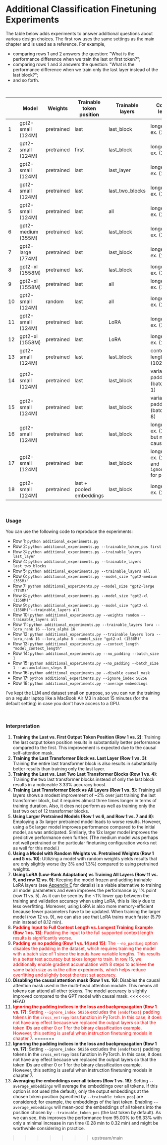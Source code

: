 # Additional Classification Finetuning Experiments

The table below adds experiments to answer additional questions about various design choices. The first row uses the same settings as the main chapter and is used as a reference.
For example,

- comparing rows 1 and 2 answers the question: "What is the performance difference when we train the last or first token?";
- comparing rows 1 and 3 answers the question: "What is the performance difference when we train only the last layer instead of the last block?";
- and so forth.

&nbsp;

|      | Model              | Weights    | Trainable token position | Trainable layers | Context length                                         | Training acc | Validation acc | Test acc | Training time | CPU/GPU |
| ---- | ------------------ | ---------- | ------------------------ | ---------------- | ------------------------------------------------------ | ------------ | -------------- | -------- | ------------- | ------- |
| 1    | gpt2-small (124M)  | pretrained | last                     | last_block       | longest train ex. (120)                                | 96.63%       | 99.33%         | 95.00%   | 0.28 min      | A100    |
| 2    | gpt2-small (124M)  | pretrained | first                    | last_block       | longest train ex. (120)                                | 78.46%       | 80.54%         | 75.00%   | 0.28 min      | A100    |
| 3    | gpt2-small (124M)  | pretrained | last                     | last_layer       | longest train ex. (120)                                | 78.65%       | 79.87%         | 72.00%   | 0.25 min      | A100    |
| 4    | gpt2-small (124M)  | pretrained | last                     | last_two_blocks  | longest train ex. (120)                                | 98.85%       | 98.66%         | 98.33%   | 0.33 min      | A100    |
| 5    | gpt2-small (124M)  | pretrained | last                     | all              | longest train ex. (120)                                | 99.62%       | 96.64%         | 96.67%   | 0.69 min      | A100    |
| 6    | gpt2-medium (355M) | pretrained | last                     | last_block       | longest train ex. (120)                                | 87.50%       | 91.28%         | 84.67%   | 0.75 min      | A100    |
| 7    | gpt2-large (774M)  | pretrained | last                     | last_block       | longest train ex. (120)                                | 99.52%       | 98.66%         | 96.67%   | 1.50 min      | A100    |
| 8    | gpt2-xl (1558M)    | pretrained | last                     | last_block       | longest train ex. (120)                                | 99.81%       | 99.81%         | 98.33%   | 2.83 min      | A100    |
| 9    | gpt2-xl (1558M)    | pretrained | last                     | all              | longest train ex. (120)                                | 100.00%      | 98.66%         | 98.67%   | 8.12 min      | A100    |
| 10   | gpt2-small (124M)  | random     | last                     | all              | longest train ex. (120)                                | 100.00%      | 96.64%         | 93.67%   | 0.69 min      | A100    |
| 11   | gpt2-small (124M)  | pretrained | last                     | LoRA             | longest train ex. (120)                                | 100.00%      | 97.32%         | 96.67%   | 0.75 min      | A100    |
| 12   | gpt2-xl (1558M)    | pretrained | last                     | LoRA             | longest train ex. (120)                                | 100.00%      | 98.66%         | 98.33%   | 5.79 min      | A100    |
| 13   | gpt2-small (124M)  | pretrained | last                     | last_block       | context length (1024)                                  | 83.08%       | 87.92%         | 78.33%   | 2.46 min      | A100    |
| 14   | gpt2-small (124M)  | pretrained | last                     | last_block       | variable: no padding (batch size 1)                    | 100.00%      | 98.66%         | 98.00%   | 1.75 min      | A100    |
| 15   | gpt2-small (124M)  | pretrained | last                     | last_block       | variable: no padding (batch size 8)                    | 99.33%       | 98.66%         | 98.33%   | 1.70 min      | A100    |
| 16   | gpt2-small (124M)  | pretrained | last                     | last_block       | longest train ex. (120); but no causal mask            | 99.23%       | 98.66%         | 95.33%   | 0.29 min      | A100    |
| 17   | gpt2-small (124M)  | pretrained | last                     | last_block       | longest train ex. (120) and `ignore_index` for padding | 96.63%       | 99.33%         | 95.00%   | 0.28 min      | A100    |
| 18   | gpt2-small (124M)  | pretrained | last + pooled embeddings | last_block       | longest train ex. (120)                                | 97.79%       | 99.33%         | 96.33%   | 0.32 min      | A100    |

&nbsp;

### Usage

You can use the following code to reproduce the experiments:

- Row 1: `python additional_experiments.py`
- Row 2: `python additional_experiments.py --trainable_token_pos first`
- Row 3: `python additional_experiments.py --trainable_layers last_layer`
- Row 4: `python additional_experiments.py --trainable_layers last_two_blocks`
- Row 5: `python additional_experiments.py --trainable_layers all`
- Row 6: `python additional_experiments.py --model_size "gpt2-medium (355M)"`
- Row 7: `python additional_experiments.py --model_size "gpt2-large (774M)"`
- Row 8: `python additional_experiments.py --model_size "gpt2-xl (1558M)"`
- Row 9: `python additional_experiments.py --model_size "gpt2-xl (1558M)"--trainable_layers all`
- Row 10: `python additional_experiments.py --weights random --trainable_layers all`
- Row 11: `python additional_experiments.py --trainable_layers lora --lora_rank 16 --lora_alpha 16`
- Row 12: `python additional_experiments.py --trainable_layers lora --lora_rank 16 --lora_alpha 8 --model_size "gpt2-xl (1558M)"`
- Row 13: `python additional_experiments.py --context_length "model_context_length"`
- Row 14: `python additional_experiments.py --no_padding --batch_size 1`
- Row 15: `python additional_experiments.py --no_padding --batch_size 1 --accumulation_steps 8`
- Row 16: `python additional_experiments.py --disable_causal_mask`
- Row 17: `python additional_experiments.py --ignore_index 50256`
- Row 18: `python additional_experiments.py --average embeddings`

I've kept the LLM and dataset small on purpose, so you can run the training on a regular laptop like a MacBook Air M3 in about 15 minutes (for the default setting) in case you don't have access to a GPU.

&nbsp;

### Interpretation

1. **Training the Last vs. First Output Token Position (Row 1 vs. 2)**: Training the last output token position results in substantially better performance compared to the first. This improvement is expected due to the causal self-attention mask.
2. **Training the Last Transformer Block vs. Last Layer (Row 1 vs. 3)**: Training the entire last transformer block is also results in substantially better results than training only the last layer.
3. **Training the Last vs. Last Two Last Transformer Blocks (Row 1 vs. 4)**: Training the two last transformer blocks instead of only the last block results in a noticeable 3.33% accuracy boost.
4. **Training Last Transformer Block vs All Layers (Row 1 vs. 5)**: Training all layers shows a modest improvement of ~2% over just training the last transformer block, but it requires almost three times longer in terms of training duration. Also, it does not perform as well as training only the last two out of 12 transformer blocks.
5. **Using Larger Pretrained Models (Row 1 vs 6, and Row 1 vs. 7 and 8)**: Employing a 3x larger pretrained model leads to worse results. However, using a 5x larger model improves performance compared to the initial model, as was anticipated. Similarly, the 12x larger model improves the predictive performance even further. (The medium model was perhaps not well pretrained or the particular finetuning configuration works not as well for this model.)
6. **Using a Model with Random Weights vs. Pretrained Weights (Row 1 and 5 vs. 10)**: Utilizing a model with random weights yields results that are only slightly worse (by 3% and 1.3%) compared to using pretrained weights.
7. **Using LoRA (Low-Rank Adaptation) vs Training All Layers (Row 11 vs. 5, and row 12 vs. 9)**: Keeping the model frozen and adding trainable LoRA layers (see [Appendix E](../../appendix-E/01_main-chapter-code/appendix-E.ipynb) for details) is a viable alternative to training all model parameters and even improves the performance by 1% point (row 11 vs. 5). As it can be seen by the ~1% lower gap between the training and validation accuracy when using LoRA, this is likely due to less overfitting. Moreover, using LoRA is also more memory-efficient because fewer parameters have to be updated. When training the larger model (row 12 vs. 9), we can also see that LoRA trains much faster (5.79 min instead of 8.12 min).
8. <font color='red'>**Padding Input to Full Context Length vs. Longest Training Example (Row 1 vs. 13)**: Padding the input to the full supported context length results is significantly worse.</font>
9. <font color='red'>**Padding vs no padding (Row 1 vs. 14 and 15)**: The `--no_padding` option disables the padding in the dataset, which requires training the model with a batch size of 1 since the inputs have variable lengths. This results in a better test accuracy but takes longer to train. In row 15, we additionally enable gradient accumulation with 8 steps to achieve the same batch size as in the other experiments, which helps reduce overfitting and slightly boost the test set accuracy.</font>
10. **Disabling the causal attention mask (Row 1 vs. 16)**: Disables the causal attention mask used in the multi-head attention module. This means all tokens can attend all other tokens. The model accuracy is slightly improved compared to the GPT model with causal mask.
<<<<<<< HEAD
11. <font color='red'>**Ignoring the padding indices in the loss and backpropagation (Row 1 vs. 17)**: Setting `--ignore_index 50256` excludes the `|endoftext|` padding tokens in the `cross_entropy` loss function in PyTorch. In this case, it does not have any effect because we replaced the output layers so that the token IDs are either 0 or 1 for the binary classification example. However, this setting is useful when instruction finetuning models in chapter 7.</font>
=======
11. **Ignoring the padding indices in the loss and backpropagation (Row 1 vs. 17)**: Setting `--ignore_index 50256` excludes the `|endoftext|` padding tokens in the `cross_entropy` loss function in PyTorch. In this case, it does not have any effect because we replaced the output layers so that the token IDs are either 0 or 1 for the binary classification example. However, this setting is useful when instruction finetuning models in chapter 7.
13. **Averaging the embeddings over all tokens (Row 1 vs. 18)**: Setting `--average_embeddings` will average the embeddings over all tokens. If this option is not used (the default), only the output embeddings at the chosen token position (specified by `--trainable_token_pos`) are considered; for example, the embeddings of the last token. Enabling `--average_embeddings` will mean-pool the embeddings of all tokens into the position chosen by `--trainable_token_pos` (the last token by default). As we can see, this improves the performance from 95.00% to 96.33% with only a minimal increase in run time (0.28 min to 0.32 min) and might be worthwhile considering in practice.
>>>>>>> upstream/main
